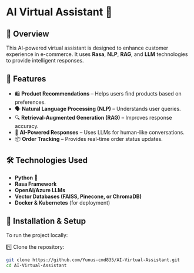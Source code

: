 # AI Virtual Assistant 🤖  

## 📌 Overview  
This AI-powered virtual assistant is designed to enhance customer experience in e-commerce. It uses **Rasa**, **NLP**, **RAG**, and **LLM** technologies to provide intelligent responses.  

## 🔧 Features  
- 🛍️ **Product Recommendations** – Helps users find products based on preferences.  
- 🗣️ **Natural Language Processing (NLP)** – Understands user queries.  
- 🔍 **Retrieval-Augmented Generation (RAG)** – Improves response accuracy.  
- 🤖 **AI-Powered Responses** – Uses LLMs for human-like conversations.  
- 📦 **Order Tracking** – Provides real-time order status updates.  

## 🛠️ Technologies Used  
- **Python** 🐍  
- **Rasa Framework**  
- **OpenAI/Azure LLMs**  
- **Vector Databases (FAISS, Pinecone, or ChromaDB)**  
- **Docker & Kubernetes** (for deployment)  

## 🚀 Installation & Setup  
To run the project locally:  

1️⃣ Clone the repository:  
```bash
git clone https://github.com/Yunus-cmd835/AI-Virtual-Assistant.git
cd AI-Virtual-Assistant

